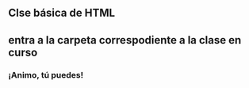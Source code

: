 ## Clse básica de HTML

## entra a la carpeta correspodiente a la clase en curso

### ¡Animo, tú puedes!